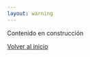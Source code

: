 ```yaml
---
layout: warning
---
```

<p>Contenido en construcción</p>

<a href="/_pages/index.html" class="btn-home">
    <i class="fa fa-long-arrow-left"></i> Volver al inicio
</a>